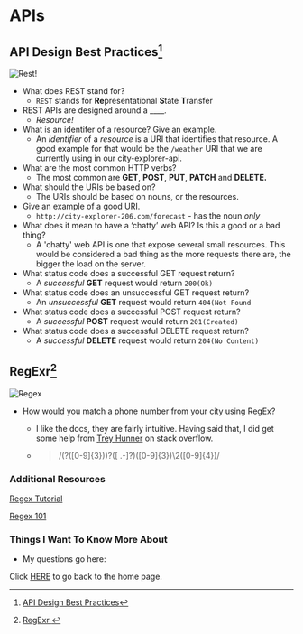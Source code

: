 # APIs

## API Design Best Practices[^1]

![Rest!](https://encrypted-tbn0.gstatic.com/images?q=tbn:ANd9GcQfRonea2VjSc3y54jjqeQLPDkvdaHERCm5pg&usqp=CAU)

- What does REST stand for?
  - `REST` stands for **Re**presentational **S**tate **T**ransfer
- REST APIs are designed around a ____.
  - _Resource!_
- What is an identifer of a resource? Give an example.
  - An _identifier_ of a _resource_ is a URI that identifies that resource.  A good example for that would be the `/weather` URI that we are currently using in our city-explorer-api.
- What are the most common HTTP verbs?
  - The most common are **GET**, **POST**, **PUT**, **PATCH** and **DELETE.**
- What should the URIs be based on?
  - The URIs should be based on nouns, or the resources.
- Give an example of a good URI.
  - `http://city-explorer-206.com/forecast` - has the noun _only_
- What does it mean to have a ‘chatty’ web API? Is this a good or a bad thing?
  - A 'chatty' web API is one that expose several small resources.  This would be considered a bad thing as the more requests there are, the bigger the load on the server.
- What status code does a successful GET request return?
  - A _successful_ **GET** request would return `200(Ok)`
- What status code does an unsuccessful GET request return?
  - An _unsuccessful_ **GET** request would return `404(Not Found`
- What status code does a successful POST request return?
  - A _successful_ **POST** request would return `201(Created)`
- What status code does a successful DELETE request return?
  - A _successful_ **DELETE** request would return `204(No Content)`

## RegExr[^2]

![Regex](https://miro.medium.com/max/700/0*qASU92GfMj2HCTMg.jpg)

- How would you match a phone number from your city using RegEx?
  - I like the docs, they are fairly intuitive.  Having said that, I did get some help from [Trey Hunner](https://stackoverflow.com/questions/2842345/regular-expression-for-finding-phone-numbers) on stack overflow.

  - > /\(?([0-9]{3})\)?([ .-]?)([0-9]{3})\2([0-9]{4})/

### Additional Resources

[Regex Tutorial](https://medium.com/factory-mind/regex-tutorial-a-simple-cheatsheet-by-examples-649dc1c3f285)

[Regex 101](https://regex101.com/)

### Things I Want To Know More About

- My questions go here:

Click [HERE](README.md) to go back to the home page.

[^1]: [API Design Best Practices](https://docs.microsoft.com/en-us/azure/architecture/best-practices/api-design)

[^2]: [RegExr ](https://regexr.com/)